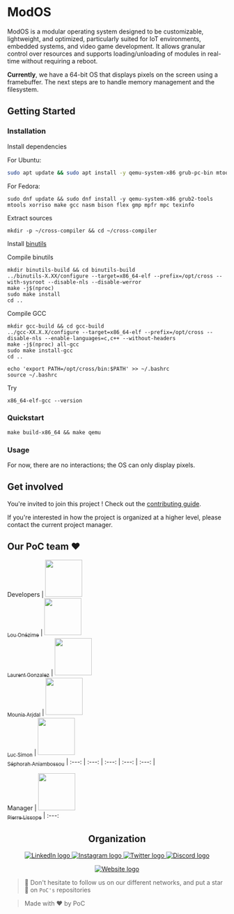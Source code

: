 # ModOS

ModOS is a modular operating system designed to be customizable, lightweight, and optimized, particularly suited for IoT environments, embedded systems, and video game development. It allows granular control over resources and supports loading/unloading of modules in real-time without requiring a reboot.

**Currently**, we have a 64-bit OS that displays pixels on the screen using a framebuffer. The next steps are to handle memory management and the filesystem.

## Getting Started

### Installation

Install dependencies

For Ubuntu:
```bash
sudo apt update && sudo apt install -y qemu-system-x86 grub-pc-bin mtools xorriso build-essential nasm bison flex libgmp3-dev libmpfr-dev libmpc-dev texinfo
```

For Fedora:
```
sudo dnf update && sudo dnf install -y qemu-system-x86 grub2-tools mtools xorriso make gcc nasm bison flex gmp mpfr mpc texinfo
```

Extract sources
```
mkdir -p ~/cross-compiler && cd ~/cross-compiler
```

Install [binutils](https://www.gnu.org/software/binutils/)

Compile binutils
```
mkdir binutils-build && cd binutils-build
../binutils-X.XX/configure --target=x86_64-elf --prefix=/opt/cross --with-sysroot --disable-nls --disable-werror
make -j$(nproc)
sudo make install
cd ..
```

Compile GCC
```
mkdir gcc-build && cd gcc-build
../gcc-XX.X.X/configure --target=x86_64-elf --prefix=/opt/cross --disable-nls --enable-languages=c,c++ --without-headers
make -j$(nproc) all-gcc
sudo make install-gcc
cd ..
```

```
echo 'export PATH=/opt/cross/bin:$PATH' >> ~/.bashrc
source ~/.bashrc
```

Try
```
x86_64-elf-gcc --version
```

### Quickstart

```
make build-x86_64 && make qemu
```

### Usage

For now, there are no interactions; the OS can only display pixels.

## Get involved

You're invited to join this project ! Check out the [contributing guide](./CONTRIBUTING.md).

If you're interested in how the project is organized at a higher level, please contact the current project manager.

## Our PoC team ❤️


Developers
| [<img src="https://github.com/louonezime.png?size=85" width=85><br><sub>Lou Onézime</sub>](https://github.com/louonezime) | [<img src="https://github.com/lg-epitech.png?size=85" width=85><br><sub>Laurent Gonzalez</sub>](https://github.com/lg-epitech) | [<img src="https://github.com/moonia.png?size=85" width=85><br><sub>Mounia Arjdal</sub>](https://github.com/moonia) | [<img src="https://github.com/SIMLUKE.png?size=85" width=85><br><sub>Luc Simon</sub>](https://github.com/SIMLUKE) | [<img src="https://github.com/sephorah.png?size=85" width=85><br><sub>Séphorah Aniambossou</sub>](https://github.com/sephorah)
| :---: | :---: | :---: | :---: | :---: |

Manager
| [<img src="https://github.com/pierrelissope.png?size=85" width=85><br><sub>Pierre Lissope</sub>](https://github.com/pierrelissope)
| :---:

<h2 align=center>
Organization
</h2>

<p align='center'>
    <a href="https://www.linkedin.com/company/pocinnovation/mycompany/">
        <img src="https://img.shields.io/badge/LinkedIn-0077B5?style=for-the-badge&logo=linkedin&logoColor=white" alt="LinkedIn logo">
    </a>
    <a href="https://www.instagram.com/pocinnovation/">
        <img src="https://img.shields.io/badge/Instagram-E4405F?style=for-the-badge&logo=instagram&logoColor=white" alt="Instagram logo"
>
    </a>
    <a href="https://twitter.com/PoCInnovation">
        <img src="https://img.shields.io/badge/Twitter-1DA1F2?style=for-the-badge&logo=twitter&logoColor=white" alt="Twitter logo">
    </a>
    <a href="https://discord.com/invite/Yqq2ADGDS7">
        <img src="https://img.shields.io/badge/Discord-7289DA?style=for-the-badge&logo=discord&logoColor=white" alt="Discord logo">
    </a>
</p>
<p align=center>
    <a href="https://www.poc-innovation.fr/">
        <img src="https://img.shields.io/badge/WebSite-1a2b6d?style=for-the-badge&logo=GitHub Sponsors&logoColor=white" alt="Website logo">
    </a>
</p>

> 🚀 Don't hesitate to follow us on our different networks, and put a star 🌟 on `PoC's` repositories

> Made with ❤️ by PoC
